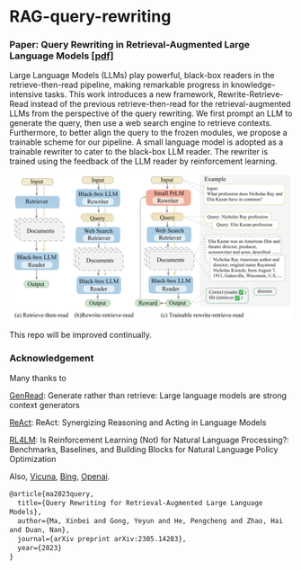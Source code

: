 # RAG-query-rewriting

### Paper: Query Rewriting in Retrieval-Augmented Large Language Models [[pdf]](https://arxiv.org/abs/2305.14283)

Large Language Models (LLMs) play powerful, black-box readers in the retrieve-then-read pipeline, making remarkable progress in knowledge-intensive tasks. This work introduces a new framework, Rewrite-Retrieve-Read instead of the previous retrieve-then-read for the retrieval-augmented LLMs from the perspective of the query rewriting. We first prompt an LLM to generate the query, then use a web search engine to retrieve contexts. Furthermore, to better align the query to the frozen modules, we propose a trainable scheme for our pipeline. A small language model is adopted as a trainable rewriter to cater to the black-box LLM reader. The rewriter is trained using the feedback of the LLM reader by reinforcement learning.

![](overview.png)

This repo will be improved continually.

### Acknowledgement

Many thanks to

[GenRead](https://github.com/wyu97/GenRead): Generate rather than retrieve: Large language models are strong context generators

[ReAct](https://github.com/ysymyth/ReAct): ReAct: Synergizing Reasoning and Acting in Language Models

[RL4LM](https://github.com/allenai/RL4LMs): Is Reinforcement Learning (Not) for Natural Language Processing?: Benchmarks, Baselines, and Building Blocks for Natural Language Policy Optimization

Also, [Vicuna](https://vicuna.lmsys.org/), [Bing](https://learn.microsoft.com/en-us/rest/api/cognitiveservices-bingsearch/bing-web-api-v7-reference), [Openai](https://openai.com/).

```
@article{ma2023query,
  title={Query Rewriting for Retrieval-Augmented Large Language Models},
  author={Ma, Xinbei and Gong, Yeyun and He, Pengcheng and Zhao, Hai and Duan, Nan},
  journal={arXiv preprint arXiv:2305.14283},
  year={2023}
}
```